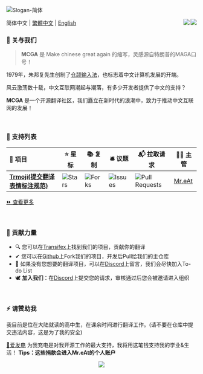 ![Slogan-简体](https://raw.gitmirror.com/MCGA1976/.github/main/img/Slogan-简体.png)

简体中文 | [繁體中文](https://github.com/MCGA1976/.github/blob/main/profile/README_zh_Hant.md) | [English](https://github.com/MCGA1976/.github/blob/main/profile/README_en.md)
<a href="https://discord.com/channels/1223212822679392276" target="_blank"><img src="https://img.shields.io/badge/Discord-0077B5?style=for-the-badge&logo=Discord&logoColor=white" align = "right"/></a>
<a href="https://explore.transifex.com" target="_blank"><img src="https://img.shields.io/badge/transifex-%23FFFFFF.svg?style=for-the-badge&logo=transifex&logoColor=blue" align = "right"/></a>


### 👋 关与我们

> **MCGA** 是 Make chinese great again 的缩写，灵感源自特朗普的MAGA口号！

1979年，朱邦复先生创制了[仓颉输入法](https://baike.baidu.com/item/仓颉输入法/5790245)，也标志着中文计算机发展的开端。

风云激荡数十载，中文互联网潮起与潮落，有多少开发者提供了中文的支持？

**MCGA** 是一个开源翻译社区，我们矗立在新时代的浪潮中，致力于推动中文互联网的发展！

<br />

### 🧩 支持列表

| **🎁 项目**                                                   | **⭐ 星标**                                                   | **📚 复制**                                                   | **🛎 议题**                                                   | **📬 拉取请求**                                               | **🐱‍👤 主管**                          |
| :----------------------------------------------------------- | ------------------------------------------------------------ | ------------------------------------------------------------ | ------------------------------------------------------------ | ------------------------------------------------------------ | ------------------------------------ |
| [**Trmoji(提交翻译表情标注规范)**](https://github.com/MCGA1976/trmoji) | ![Stars](https://img.shields.io/github/stars/MCGA1976/trmoji?style==flat-square&labelColor=343b41) | ![Forks](https://img.shields.io/github/forks/MCGA1976/trmoji?style==flat-square&labelColor=343b41) | ![Issues](https://img.shields.io/github/issues/MCGA1976/trmoji?style==flat-square&labelColor=343b41) | ![Pull Requests](https://img.shields.io/github/issues-pr/MCGA1976/trmoji?style==flat-square&labelColor=343b41) | [Mr.eAt](https://github.com/MreAtKC) |

[⏩ 查看更多](https://github.com/MCGA1976/.github/blob/main/Project%20List.md)

<br />

### 💏 贡献力量

- 🔍 您可以在[Transifex](https://explore.transifex.com)上找到我们的项目，贡献你的翻译
- ✔ 您可以在[Github](https://github.com/MCGA1976)上Fork我们的项目，开发后Pull给我们的主仓库
- 🤯 如果没有您想要的翻译项目，可以在[Discord](https://discord.com/channels/1223212822679392276)上留言，我们会尽快加入To-do List
- 🕊 **加入我们**：在[Discord](https://discord.com/channels/1223212822679392276)上提交您的请求，审核通过后您会被邀请进入组织

<br />

### ⚡ 请赞助我

我目前是位在大陆就读的高中生，在课余时间进行翻译工作。(请不要在仓库中提交违法内容，这是为了我的安全)

[🙏爱发电](https://afdian.net/@MreAt) 为我充电是对我开源工作的最大支持，我将用这笔钱支持我的学业&生活！ **Tips：这些捐款会进入Mr.eAt的个人账户**

<p align="center">
  <img src="https://count.getloli.com/get/@MCGA1976">
</p>




